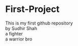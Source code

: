 # First-Project
This is my first github repository </br> by Sudhir Shah </br> a fighter </br> a warrior  bro
